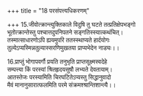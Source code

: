 +++
title = "18 परसंपत्त्यधिकरणम्"

+++
15.जीवोत्क्रान्त्युक्तिकाले विदुषि तु घटते तत्प्रतिक्षेपभङ्गो  
भूतोत्क्रान्तेस्तु पश्चात्तदुपनिपतने सङ्गतिस्स्यात्कथंचित्।  
तस्मात्साधारणोऽपि ह्ययमुपरि ततस्स्थाप्यते हार्दयोगः  
तुल्येऽप्यस्मिन्नतुल्यास्सरणिमुखतया प्राप्यभेदेन नाड्यः।।

16.प्राप्तुं भोगापवर्गौ प्रयति तनुभृति प्राप्तसूक्ष्मस्वदेहे  
सम्पत्त्या किं परस्यां श्रितहृदयसुषौ लभ्यते देवतायाम्।  
आतस्तेजः परस्यामिति चिरघटितेऽप्यस्तु सिद्धानुवादो  
मैवं मानानुसारात्फलमिति परमे संक्रमश्श्रान्तिशान्त्यै।।